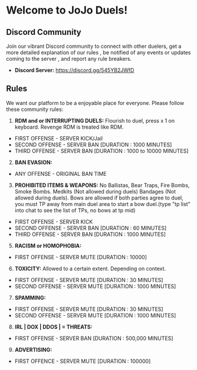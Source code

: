 # Welcome to JoJo Duels!

## Discord Community

Join our vibrant Discord community to connect with other duelers, get a more detailed explanation of our rules , be notified of any events or updates coming to the server , and report any rule breakers.

- **Discord Server:** https://discord.gg/545YB2JWfD


## Rules

We want our platform to be a enjoyable place for everyone. Please follow these community rules:

1. **RDM and or INTERRUPTING DUELS:** Flourish to duel, press x 1 on keyboard. Revenge RDM is treated like RDM. 
- FIRST OFFENSE - SERVER KICK/Jail
- SECOND OFFENSE - SERVER BAN [DURATION : 1000 MINUTES] 
- THIRD OFFENSE - SERVER BAN [DURATION : 1000 to 10000 MINUTES]

2. **BAN EVASION:** 
- ANY OFFENSE - ORIGINAL BAN TIME  

3. **PROHIBITED ITEMS & WEAPONS:** No Ballistas, Bear Traps, Fire Bombs, Smoke Bombs. Medkits (Not allowed during duels) Bandages (Not allowed during duels). 
Bows are allowed if both parties agree to duel, you must TP away from main duel area to start a bow duel.(type "tp list" into chat to see the list of TPs, no bows at tp mid)
- FIRST OFFENSE - SERVER KICK
- SECOND OFFENSE - SERVER BAN [DURATION : 60 MINUTES]
- THIRD OFFENSE - SERVER BAN [DURATION : 1000 MINUTES]

5. **RACISM or HOMOPHOBIA:** 
- FIRST OFFENSE - SERVER MUTE [DURATION : 10000] 

6. **TOXICITY:** Allowed to a certain extent. Depending on context.
  - FIRST OFFENSE - SERVER MUTE [DURATION : 30 MINUTES] 
- SECOND OFFENSE - SERVER MUTE [DURATION : 1000 MINUTES] 

  
7. **SPAMMING:**
- FIRST OFFENSE - SERVER MUTE [DURATION : 30 MINUTES] 
- SECOND OFFENSE - SERVER MUTE [DURATION : 1000 MINUTES] 

8. **IRL | DOX | DDOS | = THREATS:**
- FIRST OFFENSE - SERVER BAN [DURATION : 500,000 MINUTES]
  
9. **ADVERTISING:**
- FIRST OFFENCE - SERVER MUTE [DURATION : 100000]

